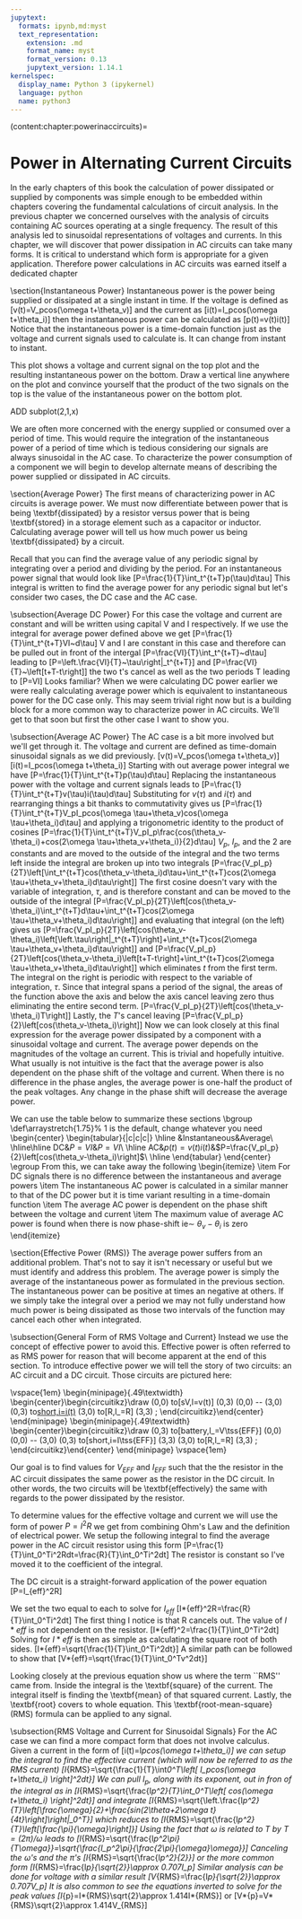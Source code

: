 ```yaml
---
jupytext:
  formats: ipynb,md:myst
  text_representation:
    extension: .md
    format_name: myst
    format_version: 0.13
    jupytext_version: 1.14.1
kernelspec:
  display_name: Python 3 (ipykernel)
  language: python
  name: python3
---
```


(content:chapter:powerinaccircuits)=

# Power in Alternating Current Circuits

In the early chapters of this book the calculation of power dissipated or supplied by components was simple enough to be embedded within chapters covering the fundamental calculations of circuit analysis.
In the previous chapter we concerned ourselves with the analysis of circuits containing AC sources operating at a single frequency. The result of this analysis led to sinusoidal representations of voltages and currents. In this chapter, we will discover that power dissipation in AC circuits can take many forms. It is critical to understand which form is appropriate for a given application. Therefore power calculations in AC circuits was earned itself a dedicated chapter

\section{Instantaneous Power}
Instantaneous power is the power being supplied or dissipated at a single instant in time. If the voltage is defined as
\[v(t)=V_pcos(\omega t+\theta_v)\]
and the current as
\[i(t)=I_pcos(\omega t+\theta_i)\]
then the instantaneous power can be calculated as
\[p(t)=v(t)i(t)\]
Notice that the instantaneous power is a time-domain function just as the voltage and current signals used to calculate is. It can change from instant to instant.

This plot shows a voltage and current signal on the top plot and the resulting instantaneous power on the bottom. Draw a vertical line anywhere on the plot and convince yourself that the product of the two signals on the top is the value of the instantaneous power on the bottom plot.

ADD subplot(2,1,x)

We are often more concerned with the energy supplied or consumed over a period of time. This would require the integration of the instantaneous power of a period of time which is tedious considering our signals are always sinusoidal in the AC case. To characterize the power consumption of a component we will begin to develop alternate means of describing the power supplied or dissipated in AC circuits.

\section{Average Power}
The first means of characterizing power in AC circuits is average power. We must now differentiate between power that is being \textbf{dissipated} by a resistor versus power that is being \textbf{stored} in a storage element such as a capacitor or inductor. Calculating average power will tell us how much power us being \textbf{dissipated} by a circuit.

Recall that you can find the average value of any periodic signal by integrating over a period and dividing by the period. For an instantaneous power signal that would look like
\[P=\frac{1}{T}\int_t^{t+T}p(\tau)d\tau\]
This integral is written to find the average power for any periodic signal but let's consider two cases, the DC case and the AC case.

\subsection{Average DC Power}
For this case the voltage and current are constant and will be written using capital V and I respectively. If we use the integral for average power defined above we get
\[P=\frac{1}{T}\int_t^{t+T}VI~d\tau\]
V and I are constant in this case and therefore can be pulled out in front of the intergal
\[P=\frac{VI}{T}\int_t^{t+T}~d\tau\]
leading to
\[P=\left.\frac{VI}{T}~\tau\right|\_t^{t+T}\]
and
\[P=\frac{VI}{T}~\left[t+T-t\right]\]
the two t's cancel as well as the two periods T leading to
\[P=VI\]
Looks familiar? When we were calculating DC power earlier we were really calculating average power which is equivalent to instantaneous power for the DC case only. This may seem trivial right now but is a building block for a more common way to characterize power in AC circuits. We'll get to that soon but first the other case I want to show you.

\subsection{Average AC Power}
The AC case is a bit more involved but we'll get through it. The voltage and current are defined as time-domain sinusoidal signals as we did previously.
\[v(t)=V_pcos(\omega t+\theta_v)\]
\[i(t)=I_pcos(\omega t+\theta_i)\]
Starting with out average power integral we have
\[P=\frac{1}{T}\int_t^{t+T}p(\tau)d\tau\]
Replacing the instantaneous power with the voltage and current signals leads to
\[P=\frac{1}{T}\int_t^{t+T}v(\tau)i(\tau)d\tau\]
Substituting for $v(\tau)$ and $i(\tau)$ and rearranging things a bit thanks to commutativity gives us
\[P=\frac{1}{T}\int_t^{t+T}V_pI_pcos(\omega \tau+\theta_v)cos(\omega \tau+\theta_i)d\tau\]
and applying a trigonometric identity to the product of cosines
\[P=\frac{1}{T}\int_t^{t+T}V_pI_p\frac{cos(\theta_v-\theta_i)+cos(2\omega \tau+\theta_v+\theta_i)}{2}d\tau\]
$V_p$, $I_p$, and the 2 are constants and are moved to the outside of the integral and the two terms left inside the integral are broken up into two integrals
\[P=\frac{V_pI_p}{2T}\left[\int_t^{t+T}cos(\theta_v-\theta_i)d\tau+\int_t^{t+T}cos(2\omega \tau+\theta_v+\theta_i)d\tau\right]\]
The first cosine doesn't vary with the variable of integration, $\tau$, and is therefore constant and can be moved to the outside of the integral
\[P=\frac{V_pI_p}{2T}\left[cos(\theta_v-\theta_i)\int_t^{t+T}d\tau+\int_t^{t+T}cos(2\omega \tau+\theta_v+\theta_i)d\tau\right]\]
and evaluating that integral (on the left) gives us
\[P=\frac{V_pI_p}{2T}\left[cos(\theta_v-\theta_i)\left[\left.\tau\right|_t^{t+T}\right]+\int_t^{t+T}cos(2\omega \tau+\theta_v+\theta_i)d\tau\right]\]
and
\[P=\frac{V_pI_p}{2T}\left[cos(\theta_v-\theta_i)\left[t+T-t\right]+\int_t^{t+T}cos(2\omega \tau+\theta_v+\theta_i)d\tau\right]\]
which eliminates $t$ from the first term. The integral on the right is periodic with respect to the variable of integration, $\tau$. Since that integral spans a period of the signal, the areas of the function above the axis and below the axis cancel leaving zero thus eliminating the entire second term.
\[P=\frac{V_pI_p}{2T}\left[cos(\theta_v-\theta_i)T\right]\]
Lastly, the $T$'s cancel leaving
\[P=\frac{V_pI_p}{2}\left[cos(\theta_v-\theta_i)\right]\]
Now we can look closely at this final expression for the average power dissipated by a component with a sinusoidal voltage and current. The average power depends on the magnitudes of the voltage an current. This is trivial and hopefully intuitive. What usually is not intuitive is the fact that the average power is also dependent on the phase shift of the voltage and current. When there is no difference in the phase angles, the average power is one-half the product of the peak voltages. Any change in the phase shift will decrease the average power.

We can use the table below to summarize these sections
\bgroup
\def\arraystretch{1.75}% 1 is the default, change whatever you need
\begin{center}
\begin{tabular}{|c|c|c|}
\hline
&Instantaneous&Average\\
\hline\hline
DC&$P=VI$&$P=VI$\\
\hline
AC&$p(t)=v(t)i(t)$&$P=\frac{V_pI_p}{2}\left[cos(\theta_v-\theta_i)\right]$\\
\hline
\end{tabular}
\end{center}
\egroup
From this, we can take away the following
\begin{itemize}
\item For DC signals there is no difference between the instantaneous and average powers
\item The instantaneous AC power is calculated in a similar manner to that of the DC power but it is time variant resulting in a time-domain function
\item The average AC power is dependent on the phase shift between the voltage and current
\item The maximum value of average AC power is found when there is now phase-shift ie$\sim~ \theta_v-\theta_i$ is zero
\end{itemize}

\section{Effective Power (RMS)}
The average power suffers from an additional problem. That's not to say it isn't necessary or useful but we must identify and address this problem. The average power is simply the average of the instantaneous power as formulated in the previous section. The instantaneous power can be positive at times an negative at others. If we simply take the integral over a period we may not fully understand how much power is being dissipated as those two intervals of the function may cancel each other when integrated.

\subsection{General Form of RMS Voltage and Current}
Instead we use the concept of effective power to avoid this. Effective power is often referred to as RMS power for reason that will become apparent at the end of this section. To introduce effective power we will tell the story of two circuits: an AC circuit and a DC circuit. Those circuits are pictured here:

\vspace{1em}
\begin{minipage}{.49\textwidth}
\begin{center}\begin{circuitikz}\draw
(0,0) to[sV,l=v(t)] (0,3)
(0,0) -- (3,0)
(0,3) to[short,i=i(t)](3,3)
(3,0) to[R,l_=R] (3,3)
;
\end{circuitikz}\end{center}
\end{minipage}
\begin{minipage}{.49\textwidth}
\begin{center}\begin{circuitikz}\draw
(0,3) to[battery,l_=V\tss{EFF}] (0,0)
(0,0) -- (3,0)
(0,3) to[short,i=I\tss{EFF}] (3,3)
(3,0) to[R,l_=R] (3,3)
;
\end{circuitikz}\end{center}
\end{minipage}
\vspace{1em}

Our goal is to find values for $V_{EFF}$ and $I_{EFF}$ such that the the resistor in the AC circuit dissipates the same power as the resistor in the DC circuit. In other words, the two circuits will be \textbf{effectively} the same with regards to the power dissipated by the resistor.

To determine values for the effective voltage and current we will use the form of power $P=I^2R$ we get from combining Ohm's Law and the definition of electrical power. We setup the following integral to find the average power in the AC circuit resistor using this form
\[P=\frac{1}{T}\int_0^Ti^2Rdt=\frac{R}{T}\int_0^Ti^2dt\]
The resistor is constant so I've moved it to the coefficient of the integral.

The DC circuit is a straight-forward application of the power equation
\[P=I\_{eff}^2R\]

We set the two equal to each to solve for $I_{eff}$
\[I*{eff}^2R=\frac{R}{T}\int_0^Ti^2dt\]
The first thing I notice is that R cancels out. The value of $I*{eff}$ is not dependent on the resistor.
\[I*{eff}^2=\frac{1}{T}\int_0^Ti^2dt\]
Solving for $I*{eff}$ is then as simple as calculating the square root of both sides.
\[I*{eff}=\sqrt{\frac{1}{T}\int_0^Ti^2dt}\]
A similar path can be followed to show that
\[V*{eff}=\sqrt{\frac{1}{T}\int_0^Tv^2dt}\]

Looking closely at the previous equation show us where the term ``RMS'' came from. Inside the integral is the \textbf{square} of the current. The integral itself is finding the \textbf{mean} of that squared current. Lastly, the \textbf{root} covers to whole equation. This \textbf{root-mean-square} (RMS) formula can be applied to any signal.

\subsection{RMS Voltage and Current for Sinusoidal Signals}
For the AC case we can find a more compact form that does not involve calculus. Given a current in the form of
\[i(t)=I*pcos(\omega t+\theta_i)\]
we can setup the integral to find the effective current (which will now be referred to as the RMS current)
\[I*{RMS}=\sqrt{\frac{1}{T}\int*0^T\left[ I_pcos(\omega t+\theta_i) \right]^2dt}\]
We can pull $I_p$, along with its exponent, out in fron of the integral as in
\[I*{RMS}=\sqrt{\frac{I*p^2}{T}\int_0^T\left[ cos(\omega t+\theta_i) \right]^2dt}\]
and integrate
\[I*{RMS}=\sqrt{\left.\frac{I*p^2}{T}\left[\frac{\omega}{2}+\frac{sin(2\theta+2\omega t}{4t}\right]\right|\_0^T}\]
which reduces to
\[I*{RMS}=\sqrt{\frac{I*p^2}{T}\left[\frac{\pi}{\omega}\right]}\]
Using the fact that $\omega$ is related to $T$ by $T=(2\pi)/\omega$ leads to
\[I*{RMS}=\sqrt{\frac{I*p^2\pi}{T\omega}}=\sqrt{\frac{I_p^2\pi}{\frac{2\pi}{\omega}\omega}}\]
Canceling the $\omega$'s and the $\pi$'s
\[I*{RMS}=\sqrt{\frac{I*p^2}{2}}\]
or the more common form
\[I*{RMS}=\frac{I*p}{\sqrt{2}}\approx 0.707I_p\]
Similar analysis can be done for voltage with a similar result
\[V*{RMS}=\frac{I*p}{\sqrt{2}}\approx 0.707V_p\]
It is also common to see the equations inverted to solve for the peak values
\[I*{p}=I*{RMS}\sqrt{2}\approx 1.414I*{RMS}\]
or
\[V*{p}=V*{RMS}\sqrt{2}\approx 1.414V\_{RMS}\]
